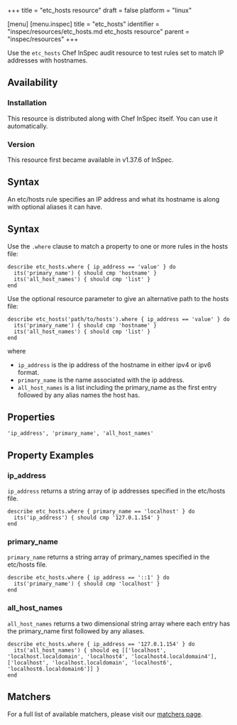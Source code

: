 +++
title = "etc_hosts resource"
draft = false
platform = "linux"

[menu]
  [menu.inspec]
    title = "etc_hosts"
    identifier = "inspec/resources/etc_hosts.md etc_hosts resource"
    parent = "inspec/resources"
+++


Use the `etc_hosts` Chef InSpec audit resource to test rules set to match IP addresses with hostnames.


## Availability

### Installation

This resource is distributed along with Chef InSpec itself. You can use it automatically.

### Version

This resource first became available in v1.37.6 of InSpec.

## Syntax

An etc/hosts rule specifies an IP address and what its hostname is along with optional aliases it can have.


## Syntax

Use the `.where` clause to match a property to one or more rules in the hosts file:

    describe etc_hosts.where { ip_address == 'value' } do
      its('primary_name') { should cmp 'hostname' }
      its('all_host_names') { should cmp 'list' }
    end

Use the optional resource parameter to give an alternative path to the hosts file:

    describe etc_hosts('path/to/hosts').where { ip_address == 'value' } do
      its('primary_name') { should cmp 'hostname' }
      its('all_host_names') { should cmp 'list' }
    end

where

* `ip_address` is the ip address of the hostname in either ipv4 or ipv6 format.
* `primary_name` is the name associated with the ip address.
* `all_host_names` is a list including the primary_name as the first entry followed by any alias names the host has.


## Properties

    'ip_address', 'primary_name', 'all_host_names'


## Property Examples

### ip_address

`ip_address` returns a string array of ip addresses specified in the etc/hosts file.

    describe etc_hosts.where { primary_name == 'localhost' } do
      its('ip_address') { should cmp '127.0.1.154' }
    end

### primary_name

`primary_name` returns a string array of primary_names specified in the etc/hosts file.

    describe etc_hosts.where { ip_address == '::1' } do
      its('primary_name') { should cmp 'localhost' }
    end

### all\_host_names

`all_host_names` returns a two dimensional string array where each entry has the primary_name first followed by any aliases.

    describe etc_hosts.where { ip_address == '127.0.1.154' } do
      its('all_host_names') { should eq [['localhost', 'localhost.localdomain', 'localhost4', 'localhost4.localdomain4'],  ['localhost', 'localhost.localdomain', 'localhost6', 'localhost6.localdomain6']] }
    end


## Matchers

For a full list of available matchers, please visit our [matchers page](https://www.inspec.io/docs/reference/matchers/).
